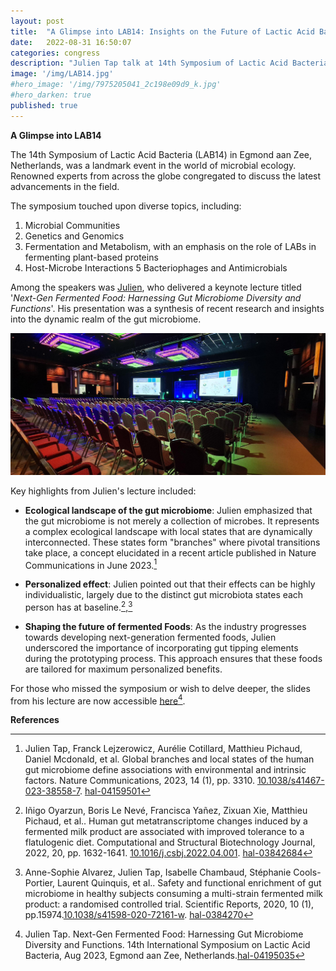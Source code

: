 ```yaml
---
layout: post
title:  "A Glimpse into LAB14: Insights on the Future of Lactic Acid Bacteria"
date:   2022-08-31 16:50:07
categories: congress
description: "Julien Tap talk at 14th Symposium of Lactic Acid Bacteria Egmong aan Zee"
image: '/img/LAB14.jpg'
#hero_image: '/img/7975205041_2c198e09d9_k.jpg'
#hero_darken: true
published: true
---
```


**A Glimpse into LAB14**

The 14th Symposium of Lactic Acid Bacteria (LAB14) in Egmond aan Zee, Netherlands, was a landmark event in the world of microbial ecology. 
Renowned experts from across the globe congregated to discuss the latest advancements in the field.

The symposium touched upon diverse topics, including:

1) Microbial Communities
2) Genetics and Genomics
3) Fermentation and Metabolism, with an emphasis on the role of LABs in fermenting plant-based proteins
4) Host-Microbe Interactions
5 Bacteriophages and Antimicrobials

Among the speakers was [Julien](/team/julien-tap/), who delivered a keynote lecture titled '*Next-Gen Fermented Food: Harnessing Gut Microbiome Diversity and Functions*'. His presentation was a synthesis of recent research and insights into the dynamic realm of the gut microbiome.

![](/img/LAB14_hallroom.jpg)

Key highlights from Julien's lecture included:

- **Ecological landscape of the gut microbiome**: Julien emphasized that the gut microbiome is not merely a collection of microbes. It represents a complex ecological landscape with local states that are dynamically interconnected. These states form "branches" where pivotal transitions take place, a concept elucidated in a recent article published in Nature Communications in June 2023.[^1]

- **Personalized effect**: Julien pointed out that their effects can be highly individualistic, largely due to the distinct gut microbiota states each person has at baseline.[^2],[^3] 


- **Shaping the future of fermented Foods**: As the industry progresses towards developing next-generation fermented foods, Julien underscored the importance of incorporating gut tipping elements during the prototyping process. This approach ensures that these foods are tailored for maximum personalized benefits.

For those who missed the symposium or wish to delve deeper, the slides from his lecture are now accessible [here](https://hal.inrae.fr/hal-04195035)[^4].

**References**

[^1]: Julien Tap, Franck Lejzerowicz, Aurélie Cotillard, Matthieu Pichaud, Daniel Mcdonald, et al. Global branches and local states of the human gut microbiome define associations with environmental and intrinsic factors. Nature Communications, 2023, 14 (1), pp. 3310. [10.1038/s41467-023-38558-7](https://doi.org/10.1038/s41467-023-38558-7). [hal-04159501](https://hal.inrae.fr/hal-04195035)

[^2]: Iñigo Oyarzun, Boris Le Nevé, Francisca Yañez, Zixuan Xie, Matthieu Pichaud, et al.. Human gut metatranscriptome changes induced by a fermented milk product are associated with improved tolerance to a flatulogenic diet. Computational and Structural Biotechnology Journal, 2022, 20, pp. 1632-1641. [10.1016/j.csbj.2022.04.001](https://doi.org/10.1038/s41467-023-38558-7). [hal-03842684](https://hal.inrae.fr/hal-03842684)

[^3]: Anne-Sophie Alvarez, Julien Tap, Isabelle Chambaud, Stéphanie Cools-Portier, Laurent Quinquis, et al.. Safety and functional enrichment of gut microbiome in healthy subjects consuming a multi-strain fermented milk product: a randomised controlled trial. Scientific Reports, 2020, 10 (1), pp.15974.[10.1038/s41598-020-72161-w](https://dx.doi.org/10.1038/s41598-020-72161-w). [hal-0384270](https://hal.science/hal-03842707)


[^4]: Julien Tap. Next-Gen Fermented Food: Harnessing Gut Microbiome Diversity and Functions. 14th International Symposium on Lactic Acid Bacteria, Aug 2023, Egmond aan Zee, Netherlands.[hal-04195035](https://hal.inrae.fr/hal-04195035) 

